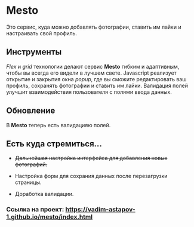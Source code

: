 # Mesto

Это сервис, куда можно добавлять фотографии, ставить им лайки и настраивать свой профиль.

## Инструменты

_Flex_ и _grid_ технологии делают сервис **Mesto** гибким и адаптивным, чтобы вы всегда его видели в лучшем свете.
Javascript реализует открытие и закрытия окна _popup_, где вы сможите редактировать ваш профиль, сохранять фотографии и ставить им лайки.
Валидация полей улучшит взаимодействия пользователя с полями ввода данных.

## Обновление

В **Mesto** теперь есть валидацияю полей.

## Есть куда стремиться...

+ ~~Дальнейшая настройка интерфейса для добавления новых фотографий.~~

+ Настройка форм для сохрания данных после перезагрузки страницы.

+ Доработка валидации.

### Ссылка на проект:  https://vadim-astapov-1.github.io/mesto/index.html
